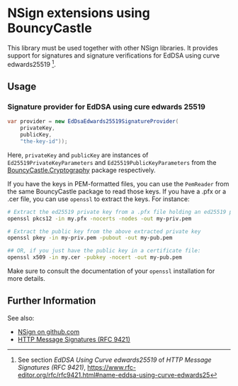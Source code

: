 # NSign extensions using BouncyCastle

This library must be used together with other NSign libraries. It provides
support for signatures and signature verifications for EdDSA using curve
edwards25519 [^1].

## Usage

### Signature provider for EdDSA using cure edwards 25519

```csharp
var provider = new EdDsaEdwards25519SignatureProvider(
	privateKey,
	publicKey,
	"the-key-id"));
```

Here, `privateKey` and `publicKey` are instances of `Ed25519PrivateKeyParameters` and
`Ed25519PublicKeyParameters` from the [BouncyCastle.Cryptography](https://nuget.org/packages/BouncyCastle.Cryptography)
package respectively.

If you have the keys in PEM-formatted files, you can use the `PemReader` from the same BouncyCastle
package to read those keys. If you have a .pfx or a .cer file, you can use `openssl` to extract the
keys. For instance:

```bash
# Extract the ed25519 private key from a .pfx file holding an ed25519 private key:
openssl pkcs12 -in my.pfx -nocerts -nodes -out my-priv.pem

# Extract the public key from the above extracted private key
openssl pkey -in my-priv.pem -pubout -out my-pub.pem

## OR, if you just have the public key in a certificate file:
openssl x509 -in my.cer -pubkey -nocert -out my-pub.pem
```

Make sure to consult the documentation of your `openssl` installation for more details.

## Further Information

See also:
- [NSign on github.com](https://github.com/Unisys/NSign)
- [HTTP Message Signatures (RFC 9421)](https://www.rfc-editor.org/rfc/rfc9421.html)

[^1]: See section _EdDSA Using Curve edwards25519_ of _HTTP Message Signatures (RFC 9421)_,
	https://www.rfc-editor.org/rfc/rfc9421.html#name-eddsa-using-curve-edwards25
